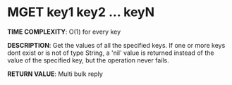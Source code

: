 # MGET key1 key2 ... keyN #

**TIME COMPLEXITY**:
O(1) for every key

**DESCRIPTION**:
Get the values of all the specified keys. If one or more keys dont exist or is
not of type String, a 'nil' value is returned instead of the value of the
specified key, but the operation never fails.

**RETURN VALUE**:
Multi bulk reply
